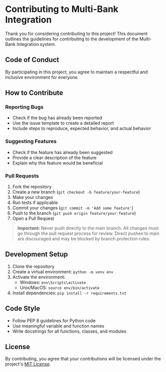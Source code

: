 # Contributing to Multi-Bank Integration

Thank you for considering contributing to this project! This document outlines the guidelines for contributing to the development of the Multi-Bank Integration system.

## Code of Conduct

By participating in this project, you agree to maintain a respectful and inclusive environment for everyone.

## How to Contribute

### Reporting Bugs

- Check if the bug has already been reported
- Use the issue template to create a detailed report
- Include steps to reproduce, expected behavior, and actual behavior

### Suggesting Features

- Check if the feature has already been suggested
- Provide a clear description of the feature
- Explain why this feature would be beneficial

### Pull Requests

1. Fork the repository
2. Create a new branch (`git checkout -b feature/your-feature`)
3. Make your changes
4. Run tests if applicable
5. Commit your changes (`git commit -m 'Add some feature'`)
6. Push to the branch (`git push origin feature/your-feature`)
7. Open a Pull Request

> **Important:** Never push directly to the main branch. All changes must go through the pull request process for review. Direct pushes to main are discouraged and may be blocked by branch protection rules.

## Development Setup

1. Clone the repository
2. Create a virtual environment: `python -m venv env`
3. Activate the environment:
   - Windows: `env\Scripts\activate`
   - Unix/MacOS: `source env/bin/activate`
4. Install dependencies: `pip install -r requirements.txt`

## Code Style

- Follow PEP 8 guidelines for Python code
- Use meaningful variable and function names
- Write docstrings for all functions, classes, and modules

## License

By contributing, you agree that your contributions will be licensed under the project's [MIT License](LICENSE).
